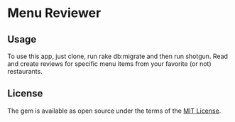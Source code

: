 # Menu Reviewer

## Usage
To use this app, just clone, run rake db:migrate and then run shotgun. Read and create reviews for specific menu items from your favorite (or not) restaurants.

## License

The gem is available as open source under the terms of the [MIT License](https://opensource.org/licenses/MIT).
